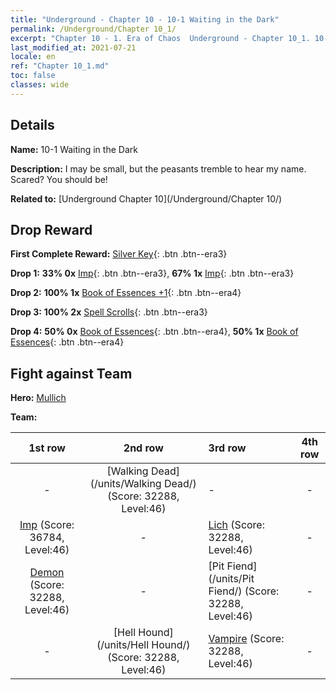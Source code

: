 ```yaml
---
title: "Underground - Chapter 10 - 10-1 Waiting in the Dark"
permalink: /Underground/Chapter 10_1/
excerpt: "Chapter 10 - 1. Era of Chaos  Underground - Chapter 10_1. 10-1 Waiting in the Dark"
last_modified_at: 2021-07-21
locale: en
ref: "Chapter 10_1.md"
toc: false
classes: wide
---
```


## Details

 **Name:** 10-1 Waiting in the Dark

 **Description:** I may be small, but the peasants tremble to hear my name. Scared? You should be!

 **Related to:** [Underground Chapter 10](/Underground/Chapter 10/)

## Drop Reward

 **First Complete Reward:** [Silver Key](/Items/con_693/){: .btn .btn--era3}

 **Drop 1:** **33% 0x** [Imp](/Items/unt_226/){: .btn .btn--era3}, **67% 1x** [Imp](/Items/unt_226/){: .btn .btn--era3}

 **Drop 2:** **100% 1x** [Book of Essences +1](/Items/mat_46/){: .btn .btn--era4}

 **Drop 3:** **100% 2x** [Spell Scrolls](/Items/con_694/){: .btn .btn--era3}

 **Drop 4:** **50% 0x** [Book of Essences](/Items/mat_39/){: .btn .btn--era4}, **50% 1x** [Book of Essences](/Items/mat_39/){: .btn .btn--era4}


## Fight against Team
 **Hero:** [Mullich](/heroes/Mullich/)

 **Team:**


  | 1st row | 2nd row | 3rd row | 4th row |
  |:----:|:----:|:----|:----:|
  | - | [Walking Dead](/units/Walking Dead/) (Score: 32288, Level:46)  | - | - |
  | [Imp](/units/Imp/) (Score: 36784, Level:46)  | - | [Lich](/units/Lich/) (Score: 32288, Level:46)  | - |
  | [Demon](/units/Demon/) (Score: 32288, Level:46)  | - | [Pit Fiend](/units/Pit Fiend/) (Score: 32288, Level:46)  | - |
  | - | [Hell Hound](/units/Hell Hound/) (Score: 32288, Level:46)  | [Vampire](/units/Vampire/) (Score: 32288, Level:46)  | - |


